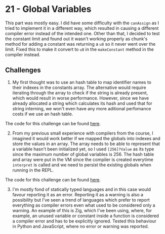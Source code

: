 # 21 - Global Variables

This part was mostly easy. I did have some difficulty with the `canAssign` as I tried to implement it in a different way, which resulted in causing a different compiler error instead of the intended one. Other than that, I decided to test the constant limit and found out it wasn't working properly as chunk's method for adding a constant was returning a `u8` so it never went over the limit. Fixed this to make it convert to `u8` in the `makeConstant` method in the compiler instead.

## Challenges

1. My first thought was to use an hash table to map identifier names to their indexes in the constants array. The alternative would require iterating through the array to check if the string is already present, which would result in worse performance. However, since we have already allocated a string which calculates its hash and used that for string interning, we won't even have any more aditional perfomance costs if we use an hash table.

The code for this challenge can be found [here](https://github.com/EdSwordsmith/crafting_interpreters/tree/21_reuse_consts).

2. From my previous small experience with compilers from the course, I imagined it would work better if we mapped the globals into indexes and store the values in an array. The array needs to be able to represent that a variable hasn't been initialized yet, so I used `[256]?Value` as its type since the maximum number of global variables is 256. The hash table and array were put in the VM since the compiler is created everytime `interpret` is called and we need to persist the existing globals when running in the REPL.

The code for this challenge can be found [here](https://github.com/EdSwordsmith/crafting_interpreters/tree/21_global_idx).

3. I'm mostly fond of statically typed languages and in this case would favour reporting it as an error. Reporting it as a warning is also a possibility but I've seen a trend of languages which prefer to report everything as compiler errors even what used to be considered only a warning. An example of this is Zig, which I've been using, where, for example, an unused variable or constant inside a function is considered a compiler error and has to be explicitly ignored. Tested this behaviour in Python and JavaScript, where no error or warning was reported.
